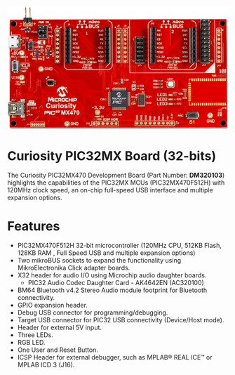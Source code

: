 
![Curiosity PIC32MX Board](images/Curiosity_PIC32MX.png)<br>
# Curiosity PIC32MX Board (32-bits)

The Curiosity PIC32MX470 Development Board (Part Number: **DM320103**) highlights the capabilities of the PIC32MX MCUs (PIC32MX470F512H) with 120MHz clock speed, an on-chip full-speed USB interface and multiple expansion options.

# Features

* PIC32MX470F512H 32-bit microcontroller (120MHz CPU, 512KB Flash, 128KB RAM , Full Speed USB and multiple expansion options)
* Two mikroBUS sockets to expand the functionality using MikroElectronika Click
adapter boards.
* X32 header for audio I/O using Microchip audio daughter boards.
	* PIC32 Audio Codec Daughter Card - AK4642EN (AC320100)
* BM64 Bluetooth v4.2 Stereo Audio module footprint for Bluetooth connectivity.
* GPIO expansion header. 
* Debug USB connector for programming/debugging.
* Target USB connector for PIC32 USB connectivity (Device/Host mode).
* Header for external 5V input.
* Three LEDs.
* RGB LED.
* One User and Reset Button.
* ICSP Header for external debugger, such as MPLAB® REAL ICE™ or MPLAB ICD 3 (J16).


